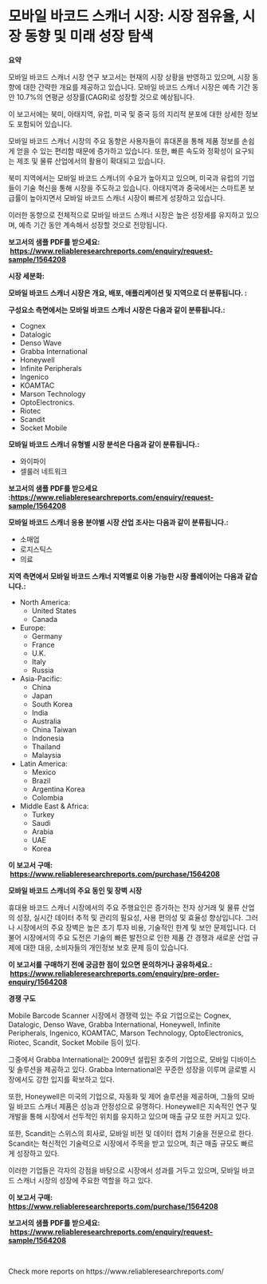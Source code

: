 <p><h1>모바일 바코드 스캐너 시장: 시장 점유율, 시장 동향 및 미래 성장 탐색</h1></p><p><strong>요약</strong></p>
<p><p>모바일 바코드 스캐너 시장 연구 보고서는 현재의 시장 상황을 반영하고 있으며, 시장 동향에 대한 간략한 개요를 제공하고 있습니다. 모바일 바코드 스캐너 시장은 예측 기간 동안 10.7%의 연평균 성장률(CAGR)로 성장할 것으로 예상됩니다. </p><p>이 보고서에는 북미, 아태지역, 유럽, 미국 및 중국 등의 지리적 분포에 대한 상세한 정보도 포함되어 있습니다. </p><p>모바일 바코드 스캐너 시장의 주요 동향은 사용자들이 휴대폰을 통해 제품 정보를 손쉽게 얻을 수 있는 편리함 때문에 증가하고 있습니다. 또한, 빠른 속도와 정확성이 요구되는 제조 및 물류 산업에서의 활용이 확대되고 있습니다.</p><p>북미 지역에서는 모바일 바코드 스캐너의 수요가 높아지고 있으며, 미국과 유럽의 기업들이 기술 혁신을 통해 시장을 주도하고 있습니다. 아태지역과 중국에서는 스마트폰 보급률이 높아지면서 모바일 바코드 스캐너 시장이 빠르게 성장하고 있습니다.</p><p>이러한 동향으로 전체적으로 모바일 바코드 스캐너 시장은 높은 성장세를 유지하고 있으며, 예측 기간 동안 계속해서 성장할 것으로 전망됩니다.</p></p>
<p><strong>보고서의 샘플 PDF를 받으세요: &nbsp;<a href="https://www.reliableresearchreports.com/enquiry/request-sample/1564208">https://www.reliableresearchreports.com/enquiry/request-sample/1564208</a></strong></p>
<p><strong>시장 세분화:</strong></p>
<p><strong> 모바일 바코드 스캐너 시장은 개요, 배포, 애플리케이션 및 지역으로 더 분류됩니다. :</strong></p>
<p><strong>구성요소 측면에서는 모바일 바코드 스캐너 시장은 다음과 같이 분류됩니다.:</strong></p>
<p><ul><li>Cognex</li><li>Datalogic</li><li>Denso Wave</li><li>Grabba International</li><li>Honeywell</li><li>Infinite Peripherals</li><li>Ingenico</li><li>KOAMTAC</li><li>Marson Technology</li><li>OptoElectronics.</li><li>Riotec</li><li>Scandit</li><li>Socket Mobile</li></ul></p>
<p><strong> 모바일 바코드 스캐너 유형별 시장 분석은 다음과 같이 분류됩니다.:</strong></p>
<p><ul><li>와이파이</li><li>셀룰러 네트워크</li></ul></p>
<p><strong>보고서의 샘플 PDF를 받으세요 :<a href="https://www.reliableresearchreports.com/enquiry/request-sample/1564208">https://www.reliableresearchreports.com/enquiry/request-sample/1564208</a></strong></p>
<p><strong> 모바일 바코드 스캐너 응용 분야별 시장 산업 조사는 다음과 같이 분류됩니다.:</strong></p>
<p><ul><li>소매업</li><li>로지스틱스</li><li>의료</li></ul></p>
<p><strong>지역 측면에서 모바일 바코드 스캐너 지역별로 이용 가능한 시장 플레이어는 다음과 같습니다.:</strong></p>
<p><ul>
    <li>
        North America:
        <ul>
            <li>United States</li>
            <li>Canada</li>
        </ul>
    </li>
    <li>
        Europe:
        <ul>
            <li>Germany</li>
            <li>France</li>
            <li>U.K.</li>
            <li>Italy</li>
            <li>Russia</li>
        </ul>
    </li>
    <li>
        Asia-Pacific:
        <ul>
            <li>China</li>
            <li>Japan</li>
            <li>South Korea</li>
            <li>India</li>
            <li>Australia</li>
            <li>China Taiwan</li>
            <li>Indonesia</li>
            <li>Thailand</li>
            <li>Malaysia</li>
        </ul>
    </li>
    <li>
        Latin America:
        <ul>
            <li>Mexico</li>
            <li>Brazil</li>
            <li>Argentina Korea</li>
            <li>Colombia</li>
        </ul>
    </li>
    <li>
        Middle East & Africa:
        <ul>
            <li>Turkey</li>
            <li>Saudi</li>
            <li>Arabia</li>
            <li>UAE</li>
            <li>Korea</li>
        </ul>
    </li>
    </ul></p>
<p><strong>이 보고서 구매: &nbsp;<a href="https://www.reliableresearchreports.com/purchase/1564208">https://www.reliableresearchreports.com/purchase/1564208</a></strong></p>
<p><strong>모바일 바코드 스캐너의 주요 동인 및 장벽 시장</strong></p>
<p><p>휴대용 바코드 스캐너 시장에서의 주요 주행요인은 증가하는 전자 상거래 및 물류 산업의 성장, 실시간 데이터 추적 및 관리의 필요성, 사용 편의성 및 효율성 향상입니다. 그러나 시장에서의 주요 장벽은 높은 초기 투자 비용, 기술적인 한계 및 보안 문제입니다. 더불어 시장에서의 주요 도전은 기술의 빠른 발전으로 인한 제품 간 경쟁과 새로운 산업 규제에 대한 대응, 소비자들의 개인정보 보호 문제 등이 있습니다.</p></p>
<p><strong>이 보고서를 구매하기 전에 궁금한 점이 있으면 문의하거나 공유하세요.: &nbsp;<a href="https://www.reliableresearchreports.com/enquiry/pre-order-enquiry/1564208">https://www.reliableresearchreports.com/enquiry/pre-order-enquiry/1564208</a></strong></p>
<p><strong>경쟁 구도</strong></p>
<p><p>Mobile Barcode Scanner 시장에서 경쟁력 있는 주요 기업으로는 Cognex, Datalogic, Denso Wave, Grabba International, Honeywell, Infinite Peripherals, Ingenico, KOAMTAC, Marson Technology, OptoElectronics, Riotec, Scandit, Socket Mobile 등이 있다. </p><p>그중에서 Grabba International는 2009년 설립된 호주의 기업으로, 모바일 디바이스 및 솔루션을 제공하고 있다. Grabba International은 꾸준한 성장을 이루며 글로벌 시장에서도 강한 입지를 확보하고 있다.</p><p>또한, Honeywell은 미국의 기업으로, 자동화 및 제어 솔루션을 제공하며, 그들의 모바일 바코드 스캐너 제품은 성능과 안정성으로 유명하다. Honeywell은 지속적인 연구 및 개발을 통해 시장에서 선두적인 위치를 유지하고 있으며 매출 규모 또한 커지고 있다.</p><p>또한, Scandit는 스위스의 회사로, 모바일 비전 및 데이터 캡처 기술을 전문으로 한다. Scandit는 혁신적인 기술력으로 시장에서 주목을 받고 있으며, 최근 매출 규모도 빠르게 성장하고 있다.</p><p>이러한 기업들은 각자의 강점을 바탕으로 시장에서 성과를 거두고 있으며, 모바일 바코드 스캐너 시장의 성장에 주요한 역할을 하고 있다.</p></p>
<p><strong>이 보고서 구매: &nbsp; <a href="https://www.reliableresearchreports.com/purchase/1564208">https://www.reliableresearchreports.com/purchase/1564208</a></strong></p>
<p><strong>보고서의 샘플 PDF를 받으세요: &nbsp;<a href="https://www.reliableresearchreports.com/enquiry/request-sample/1564208">https://www.reliableresearchreports.com/enquiry/request-sample/1564208</a></strong><strong></strong></p>
<p>&nbsp;</p>
<p>Check more reports on https://www.reliableresearchreports.com/</p>